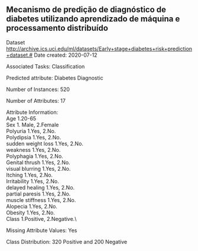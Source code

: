## Mecanismo de predição de diagnóstico de diabetes utilizando aprendizado de máquina e processamento distribuído

Dataset
http://archive.ics.uci.edu/ml/datasets/Early+stage+diabetes+risk+prediction+dataset.#
Date created: 2020-07-12

Associated Tasks: Classification

Predicted attribute: Diabetes Diagnostic

Number of Instances: 520

Number of Attributes: 17

Attribute Information:\
Age 1.20-65\
Sex 1. Male, 2.Female\
Polyuria 1.Yes, 2.No.\
Polydipsia 1.Yes, 2.No.\
sudden weight loss 1.Yes, 2.No.\
weakness 1.Yes, 2.No.\
Polyphagia 1.Yes, 2.No.\
Genital thrush 1.Yes, 2.No.\
visual blurring 1.Yes, 2.No.\
Itching 1.Yes, 2.No.\
Irritability 1.Yes, 2.No.\
delayed healing 1.Yes, 2.No.\
partial paresis 1.Yes, 2.No.\
muscle stiffness 1.Yes, 2.No.\
Alopecia 1.Yes, 2.No.\
Obesity 1.Yes, 2.No.\
Class 1.Positive, 2.Negative.\

Missing Attribute Values: Yes

Class Distribution: 320 Positive and 200 Negative
